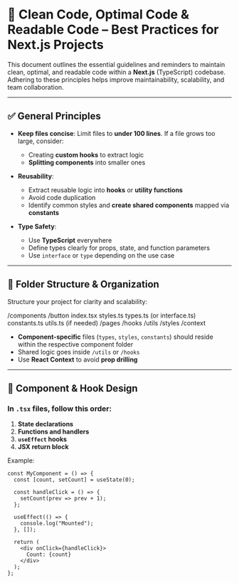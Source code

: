# 🧼 Clean Code, Optimal Code & Readable Code – Best Practices for Next.js Projects

This document outlines the essential guidelines and reminders to maintain clean, optimal, and readable code within a **Next.js** (TypeScript) codebase. Adhering to these principles helps improve maintainability, scalability, and team collaboration.

---

## ✅ General Principles

- **Keep files concise**: Limit files to **under 100 lines**. If a file grows too large, consider:
  - Creating **custom hooks** to extract logic
  - **Splitting components** into smaller ones

- **Reusability**:
  - Extract reusable logic into **hooks** or **utility functions**
  - Avoid code duplication
  - Identify common styles and **create shared components** mapped via **constants**

- **Type Safety**:
  - Use **TypeScript** everywhere
  - Define types clearly for props, state, and function parameters
  - Use `interface` or `type` depending on the use case

---

## 📁 Folder Structure & Organization

Structure your project for clarity and scalability:

/components
/button
index.tsx
styles.ts
types.ts (or interface.ts)
constants.ts
utils.ts (if needed)
/pages
/hooks
/utils
/styles
/context

- **Component-specific** files (`types`, `styles`, `constants`) should reside within the respective component folder
- Shared logic goes inside `/utils` or `/hooks`
- Use **React Context** to avoid **prop drilling**

---

## 🧩 Component & Hook Design

### In `.tsx` files, follow this order:

1. **State declarations**
2. **Functions and handlers**
3. **`useEffect` hooks**
4. **JSX return block**

Example:

```tsx
const MyComponent = () => {
  const [count, setCount] = useState(0);

  const handleClick = () => {
    setCount(prev => prev + 1);
  };

  useEffect(() => {
    console.log("Mounted");
  }, []);

  return (
    <div onClick={handleClick}>
      Count: {count}
    </div>
  );
};
